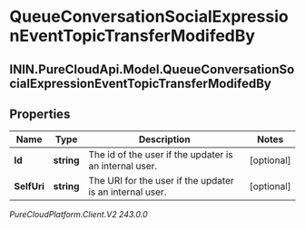 # QueueConversationSocialExpressionEventTopicTransferModifedBy

## ININ.PureCloudApi.Model.QueueConversationSocialExpressionEventTopicTransferModifedBy

## Properties

|Name | Type | Description | Notes|
|------------ | ------------- | ------------- | -------------|
| **Id** | **string** | The id of the user if the updater is an internal user. | [optional] |
| **SelfUri** | **string** | The URI for the user if the updater is an internal user. | [optional] |



_PureCloudPlatform.Client.V2 243.0.0_
